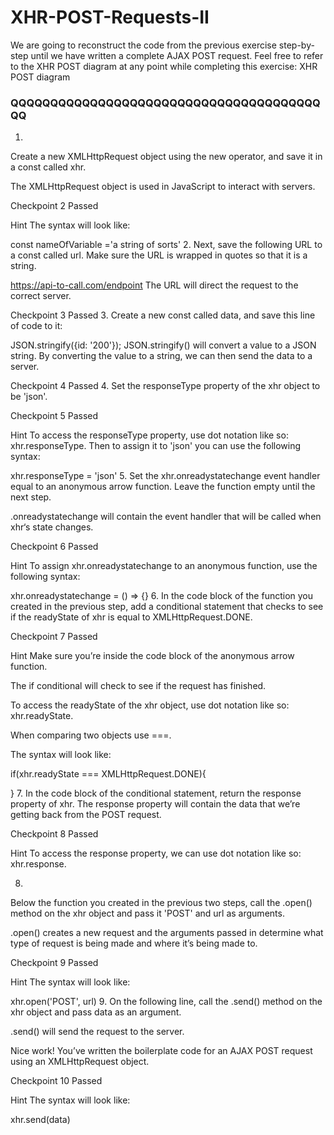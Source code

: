 # XHR-POST-Requests-II
We are going to reconstruct the code from the previous exercise step-by-step until we have written a complete AJAX POST request.  Feel free to refer to the XHR POST diagram at any point while completing this exercise:  XHR POST diagram


### QQQQQQQQQQQQQQQQQQQQQQQQQQQQQQQQQQQQQQQQQ

1.
Create a new XMLHttpRequest object using the new operator, and save it in a const called xhr.

The XMLHttpRequest object is used in JavaScript to interact with servers.

Checkpoint 2 Passed

Hint
The syntax will look like:

const nameOfVariable ='a string of sorts'
2.
Next, save the following URL to a const called url. Make sure the URL is wrapped in quotes so that it is a string.

https://api-to-call.com/endpoint
The URL will direct the request to the correct server.

Checkpoint 3 Passed
3.
Create a new const called data, and save this line of code to it:

JSON.stringify({id: '200'});
JSON.stringify() will convert a value to a JSON string. By converting the value to a string, we can then send the data to a server.

Checkpoint 4 Passed
4.
Set the responseType property of the xhr object to be 'json'.

Checkpoint 5 Passed

Hint
To access the responseType property, use dot notation like so: xhr.responseType. Then to assign it to 'json' you can use the following syntax:

xhr.responseType = 'json'
5.
Set the xhr.onreadystatechange event handler equal to an anonymous arrow function. Leave the function empty until the next step.

.onreadystatechange will contain the event handler that will be called when xhr‘s state changes.

Checkpoint 6 Passed

Hint
To assign xhr.onreadystatechange to an anonymous function, use the following syntax:

xhr.onreadystatechange = () => {}
6.
In the code block of the function you created in the previous step, add a conditional statement that checks to see if the readyState of xhr is equal to XMLHttpRequest.DONE.

Checkpoint 7 Passed

Hint
Make sure you’re inside the code block of the anonymous arrow function.

The if conditional will check to see if the request has finished.

To access the readyState of the xhr object, use dot notation like so: xhr.readyState.

When comparing two objects use ===.

The syntax will look like:

if(xhr.readyState === XMLHttpRequest.DONE){
 
}
7.
In the code block of the conditional statement, return the response property of xhr. The response property will contain the data that we’re getting back from the POST request.

Checkpoint 8 Passed

Hint
To access the response property, we can use dot notation like so: xhr.response.

8.
Below the function you created in the previous two steps, call the .open() method on the xhr object and pass it 'POST' and url as arguments.

.open() creates a new request and the arguments passed in determine what type of request is being made and where it’s being made to.

Checkpoint 9 Passed

Hint
The syntax will look like:

xhr.open('POST', url)
9.
On the following line, call the .send() method on the xhr object and pass data as an argument.

.send() will send the request to the server.

Nice work! You’ve written the boilerplate code for an AJAX POST request using an XMLHttpRequest object.

Checkpoint 10 Passed

Hint
The syntax will look like:

xhr.send(data)
